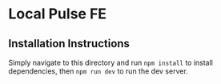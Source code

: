 # Local Pulse FE

## Installation Instructions

Simply navigate to this directory and run `npm install` to install dependencies, then `npm run dev` to run the dev server.